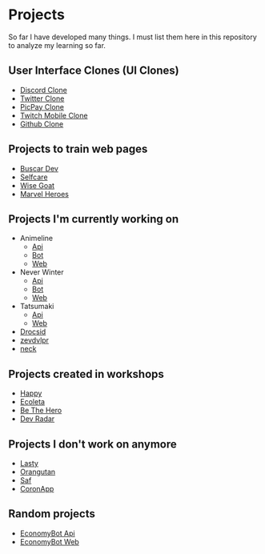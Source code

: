 # Projects
So far I have developed many things. I must list them here in this repository to analyze my learning so far.

## User Interface Clones (UI Clones)

- [Discord Clone](https://github.com/zevdvlpr/discord-clone)
- [Twitter Clone](https://github.com/zevdvlpr/twitter-clone)
- [PicPay Clone](https://github.com/zevdvlpr/picpay-clone)
- [Twitch Mobile Clone](https://github.com/zevdvlpr/twitch-mobile-clone)
- [Github Clone](https://github.com/zevdvlpr/github-clone)

## Projects to train web pages

- [Buscar Dev](https://github.com/zevdvlpr/busca-dev)
- [Selfcare](https://github.com/zevdvlpr/selfcare)
- [Wise Goat](https://github.com/zevdvlpr/wisegoat)
- [Marvel Heroes](https://github.com/zevdvlpr/marvel-heroes)

## Projects I'm currently working on

- Animeline
  - [Api](https://github.com/zevdvlpr/animeline-api)
  - [Bot](https://github.com/zevdvlpr/animeline-bot)
  - [Web](https://github.com/zevdvlpr/animeline-web)
- Never Winter
  - [Api](https://github.com/zevdvlpr/never-winter-api)
  - [Bot](https://github.com/zevdvlpr/never-winter-bot)
  - [Web](https://github.com/zevdvlpr/never-winter-web)
- Tatsumaki
  - [Api](https://github.com/zevdvlpr/tatsumaki-api)  
  - [Web](https://github.com/zevdvlpr/tatsumaki-web)
- [Drocsid](https://github.com/zevdvlpr/drocsid)
- [zevdvlpr](https://github.com/zevdvlpr/zevdvlpr.ml)
- [neck](https://github.com/zevdvlpr/neck)

## Projects created in workshops

- [Happy](https://github.com/zevdvlpr/happy)
- [Ecoleta](https://github.com/zevdvlpr/ecoleta)
- [Be The Hero](https://github.com/zevdvlpr/be-the-hero)
- [Dev Radar](https://github.com/zevdvlpr/dev-radar)

## Projects I don't work on anymore

- [Lasty](https://github.com/zevdvlpr/lasty)
- [Orangutan](https://github.com/zevdvlpr/orangutan)
- [Saf](https://github.com/zevdvlpr/saf)
- [CoronApp](https://github.com/zevdvlpr/coronApp)

## Random projects

- [EconomyBot Api](https://github.com/zevdvlpr/bot-economy-api)
- [EconomyBot Web](https://github.com/zevdvlpr/bot-economy-web)
